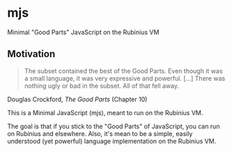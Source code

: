 mjs
===

Minimal "Good Parts" JavaScript on the Rubinius VM

Motivation
----------

> The subset contained the best of the Good Parts. Even though it was a small language, it was very expressive and powerful. [...] There was nothing ugly or bad in the subset. All of that fell away.

Douglas Crockford, _The Good Parts_ (Chapter 10)

This is a Minimal JavaScript (mjs), meant to run on the Rubinius VM.

The goal is that if you stick to the "Good Parts" of JavaScript, you can run on Rubinius and elsewhere.  Also, it's mean to be a simple, easily understood (yet powerful) language implementation on the Rubinius VM.
